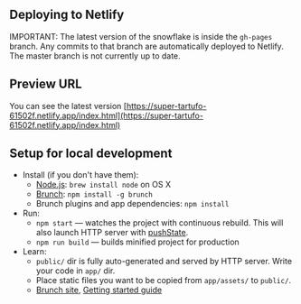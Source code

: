 

## Deploying to Netlify

IMPORTANT: The latest version of the snowflake is inside the `gh-pages` branch. Any commits to that branch are automatically deployed to Netlify. The master branch is not currently up to date.

## Preview URL

You can see the latest version [https://super-tartufo-61502f.netlify.app/index.html](https://super-tartufo-61502f.netlify.app/index.html)


## Setup for local development


* Install (if you don't have them):
    * [Node.js](http://nodejs.org): `brew install node` on OS X
    * [Brunch](http://brunch.io): `npm install -g brunch`
    * Brunch plugins and app dependencies: `npm install`
* Run:
    * `npm start` — watches the project with continuous rebuild. This will also launch HTTP server with [pushState](https://developer.mozilla.org/en-US/docs/Web/Guide/API/DOM/Manipulating_the_browser_history).
    * `npm run build` — builds minified project for production
* Learn:
    * `public/` dir is fully auto-generated and served by HTTP server.  Write your code in `app/` dir.
    * Place static files you want to be copied from `app/assets/` to `public/`.
    * [Brunch site](http://brunch.io), [Getting started guide](https://github.com/brunch/brunch-guide#readme)

